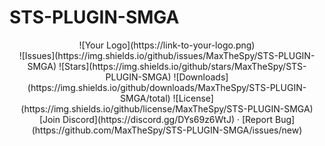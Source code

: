 # STS-PLUGIN-SMGA

<div align="center">
![Your Logo](https://link-to-your-logo.png)
<br>
![Issues](https://img.shields.io/github/issues/MaxTheSpy/STS-PLUGIN-SMGA)
![Stars](https://img.shields.io/github/stars/MaxTheSpy/STS-PLUGIN-SMGA)
![Downloads](https://img.shields.io/github/downloads/MaxTheSpy/STS-PLUGIN-SMGA/total)
![License](https://img.shields.io/github/license/MaxTheSpy/STS-PLUGIN-SMGA)
<br>
[Join Discord](https://discord.gg/DYs69z6WtJ) · [Report Bug](https://github.com/MaxTheSpy/STS-PLUGIN-SMGA/issues/new)
</div>